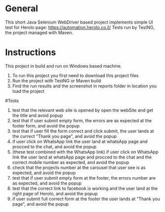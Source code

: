 # General
This short Java Selenium WebDriver based project implements simple UI test for Herolo page: https://automation.herolo.co.il/
Tests run by TestNG, the project managed with Maven.

# Instructions
This project in build and run on Windows based machine.
1) To run this project you first need to download this project files
2) Run the project with TestNG or Maven build
3) Find the run results and the screenshot in reports folder in location you load the project

#Tests
1) test that the relevant web site is opened by open the webSite and get the title and avoid popup
2) test that if user submit empty form, the errors are as expected at the footer form, and avoid the popup
3) test that if user fill the form correct and click submit, the user lands at the currect "Thank you page", and avoid the popup
5) if user click on WhatsApp link the user land at whatsApp page and procced to the chat, and avoid the popup
6) (these test combined with the WhatsApp link) if user click on WhatsApp link the user land at whatsApp page and procced to the chat and the correct mobile number as expected, and avoid the popup
7) check that the projects number at the carousel that user see is as expected, and avoid the popup
8) test that if user submit empty form at the footer, the errors number are as expected, and avoid the popup
9) test that the correct link to facebook is working and the user land at the right page of Herolo, and avoid the popup
10) if user submit full correct form at the footer the user lands at "Thank you page", and avoid the popup

